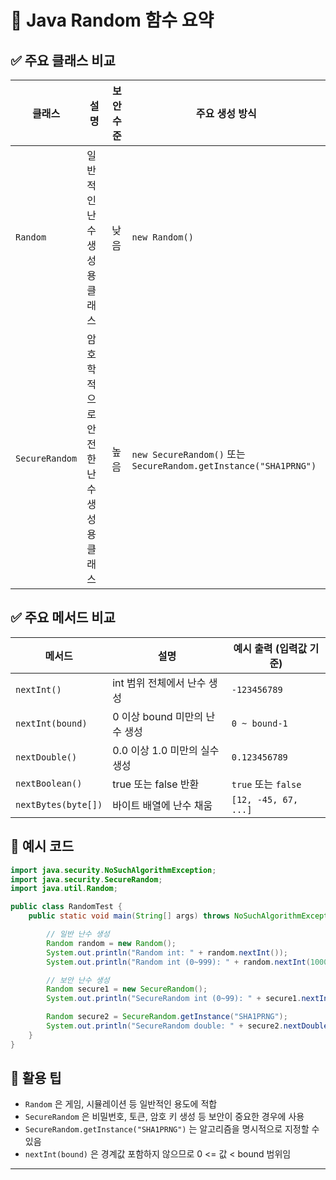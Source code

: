 # 🎲 Java Random 함수 요약

## ✅ 주요 클래스 비교
| 클래스         | 설명                                      | 보안 수준     | 주요 생성 방식                   |
|----------------|-------------------------------------------|----------------|----------------------------------|
| `Random`       | 일반적인 난수 생성용 클래스                | 낮음           | `new Random()`                   |
| `SecureRandom` | 암호학적으로 안전한 난수 생성용 클래스     | 높음           | `new SecureRandom()` 또는 `SecureRandom.getInstance("SHA1PRNG")` |


## ✅ 주요 메서드 비교
| 메서드                  | 설명                                 | 예시 출력 (입력값 기준) |
|--------------------------|--------------------------------------|--------------------------|
| `nextInt()`              | int 범위 전체에서 난수 생성           | `-123456789`             |
| `nextInt(bound)`         | 0 이상 bound 미만의 난수 생성         | `0 ~ bound-1`            |
| `nextDouble()`           | 0.0 이상 1.0 미만의 실수 생성          | `0.123456789`            |
| `nextBoolean()`          | true 또는 false 반환                  | `true` 또는 `false`      |
| `nextBytes(byte[])`      | 바이트 배열에 난수 채움               | `[12, -45, 67, ...]`     |


## 🧪 예시 코드
```java
import java.security.NoSuchAlgorithmException;
import java.security.SecureRandom;
import java.util.Random;

public class RandomTest {
    public static void main(String[] args) throws NoSuchAlgorithmException {

        // 일반 난수 생성
        Random random = new Random();
        System.out.println("Random int: " + random.nextInt());
        System.out.println("Random int (0~999): " + random.nextInt(1000));

        // 보안 난수 생성
        Random secure1 = new SecureRandom();
        System.out.println("SecureRandom int (0~99): " + secure1.nextInt(100));

        Random secure2 = SecureRandom.getInstance("SHA1PRNG");
        System.out.println("SecureRandom double: " + secure2.nextDouble());
    }
}
```

## 🧠 활용 팁
- `Random` 은 게임, 시뮬레이션 등 일반적인 용도에 적합
- `SecureRandom` 은 비밀번호, 토큰, 암호 키 생성 등 보안이 중요한 경우에 사용
- `SecureRandom.getInstance("SHA1PRNG")` 는 알고리즘을 명시적으로 지정할 수 있음
- `nextInt(bound)` 은 경계값 포함하지 않으므로 0 <= 값 < bound 범위임

---


